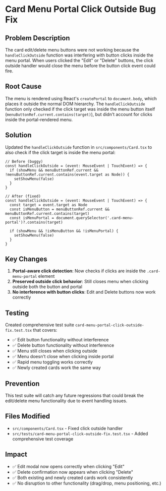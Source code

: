 # Card Menu Portal Click Outside Bug Fix

## Problem Description
The card edit/delete menu buttons were not working because the `handleClickOutside` function was interfering with button clicks inside the menu portal. When users clicked the "Edit" or "Delete" buttons, the click outside handler would close the menu before the button click event could fire.

## Root Cause
The menu is rendered using React's `createPortal` to `document.body`, which places it outside the normal DOM hierarchy. The `handleClickOutside` function only checked if the click target was inside the menu button itself (`menuButtonRef.current.contains(target)`), but didn't account for clicks inside the portal-rendered menu.

## Solution
Updated the `handleClickOutside` function in `src/components/Card.tsx` to also check if the click target is inside the menu portal:

```tsx
// Before (buggy)
const handleClickOutside = (event: MouseEvent | TouchEvent) => {
  if (showMenu && menuButtonRef.current && !menuButtonRef.current.contains(event.target as Node)) {
    setShowMenu(false)
  }
}

// After (fixed)
const handleClickOutside = (event: MouseEvent | TouchEvent) => {
  const target = event.target as Node
  const isMenuButton = menuButtonRef.current && menuButtonRef.current.contains(target)
  const isMenuPortal = document.querySelector('.card-menu-portal')?.contains(target)
  
  if (showMenu && !isMenuButton && !isMenuPortal) {
    setShowMenu(false)
  }
}
```

## Key Changes
1. **Portal-aware click detection**: Now checks if clicks are inside the `.card-menu-portal` element
2. **Preserved outside click behavior**: Still closes menu when clicking outside both the button and portal
3. **No interference with button clicks**: Edit and Delete buttons now work correctly

## Testing
Created comprehensive test suite `card-menu-portal-click-outside-fix.test.tsx` that covers:
- ✅ Edit button functionality without interference
- ✅ Delete button functionality without interference  
- ✅ Menu still closes when clicking outside
- ✅ Menu doesn't close when clicking inside portal
- ✅ Rapid menu toggling works correctly
- ✅ Newly created cards work the same way

## Prevention
This test suite will catch any future regressions that could break the edit/delete menu functionality due to event handling issues.

## Files Modified
- `src/components/Card.tsx` - Fixed click outside handler
- `src/tests/card-menu-portal-click-outside-fix.test.tsx` - Added comprehensive test coverage

## Impact
- ✅ Edit modal now opens correctly when clicking "Edit"
- ✅ Delete confirmation now appears when clicking "Delete"  
- ✅ Both existing and newly created cards work consistently
- ✅ No disruption to other functionality (drag/drop, menu positioning, etc.)